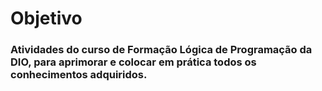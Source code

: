 # Objetivo
### Atividades do curso de Formação Lógica de Programação da DIO, para aprimorar e colocar em prática todos os conhecimentos adquiridos.

